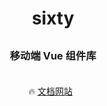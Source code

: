 <h1 align="center">sixty</h1>
<h3 align="center" style="margin: 30px 0 35px;">移动端 Vue 组件库</h3>

<p align="center">
  🔥 <a href="https://miss-sixty.github.io/sixty/">文档网站</a>
  &nbsp;
</p>
